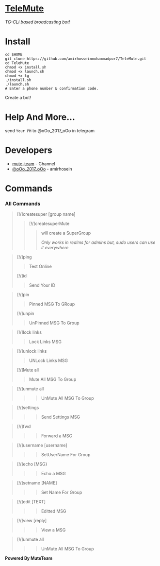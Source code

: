 # [TeleMute](https://github.com/amirhosseinmohammadpor7/TeleMute)
*TG-CLI based broadcasting bot!*
# Install
```
cd $HOME
git clone https://github.com/amirhosseinmohammadpor7/TeleMute.git
cd TeleMute
chmod +x install.sh
chmod +x launch.sh
chmod +x tg
./install.sh
./launch.sh
# Enter a phone number & confirmation code.
```
Create a bot!
# Help And More...
send ```Your PM``` to @oOo_2017_oOo in telegram
# Developers
* [mute-team](https://t.me/Telee_Mute) - Channel
* [@oOo_2017_oOo](https://t.me/oOo_2017_oOo) - amirhosein

# Commands

### All Commands

>[!/]createsuper [group name]
>
>>[!/]createsuperMute
>>>will create a SuperGroup
>>>
>>>_Only works in realms for admins but, sudo users can use it everywhere_

>[!/]ping
>>Test Online
>
>[!/]id
>>Send Your ID


>[!/]pin
>>Pinned MSG To GRoup
>
>[!/]unpin
>>UnPinned MSG To Group

>[!/]lock links
>>Lock Links MSG

>[!/]unlock links
>>UNLock Links MSG
>
>[!/]Mute all
>>Mute All MSG To Group


> [!/]unmute all 
>>>UnMute All MSG To Group

> [!/]settings
>>>Send Settings MSG

> [!/]fwd
>>>Forward a MSG

> [!/]username [username]
>>>SetUserName For Group

> [!/]echo [MSG}
>>>Echo a MSG

> [!/]setname [NAME]
>>>Set Name For Group

> [!/]edit [TEXT]
>>>Editted MSG

> [!/]view [reply]
>>>View a MSG

> [!/]unmute all 
>>>UnMute All MSG To Group

<b>Powered By MuteTeam</b>
